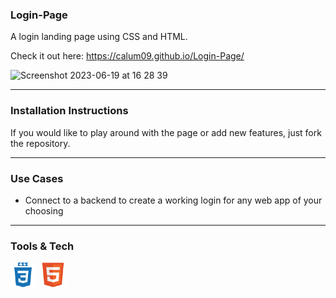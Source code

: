 ### Login-Page

A login landing page using CSS and HTML.

Check it out here: https://calum09.github.io/Login-Page/

<img width="515" alt="Screenshot 2023-06-19 at 16 28 39" src="https://github.com/Calum09/Login-Page/assets/111386433/994ec0b6-9f7a-49c4-b217-8ae2a1a74e5a">

---

### Installation Instructions

If you would like to play around with the page or add new features, just fork the repository. 

---

### Use Cases 
- Connect to a backend to create a working login for any web app of your choosing

---

### Tools & Tech
  <img src="https://github.com/devicons/devicon/blob/master/icons/css3/css3-plain-wordmark.svg"  title="CSS3" alt="CSS" width="40" height="40"/>&nbsp;
  <img src="https://github.com/devicons/devicon/blob/master/icons/html5/html5-original.svg" title="HTML5" alt="HTML" width="40" height="40"/>&nbsp;





